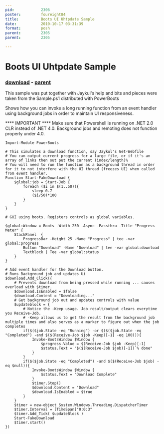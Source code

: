 ```yaml
---
pid:            2306
poster:         foureight84
title:          Boots UI Uhtpdate Sample
date:           2010-10-17 03:31:39
format:         posh
parent:         2305
parent:         2305

---
```


# Boots UI Uhtpdate Sample

### [download](2306.ps1) - [parent](2305.md)

This sample was put together with Jaykul's help and bits and pieces were taken from the Sample.ps1 distributed with PowerBoots

Shows how you can invoke a long running function from an event handler using background jobs in order to maintain UI responsiveness.

**** IMPORTANT ****
Make sure that Powershell is running on .NET 2.0 CLR instead of .NET 4.0. Background jobs and remoting does not function properly under 4.0.

```posh
Import-Module PowerBoots

# This simulates a download function, say Jaykul's Get-Webfile
# You can output current progress for a large file, or if it's an array of links then out put the current (index/length)%
# You will need to run the function as a background thread in order for it to not interfere with the UI thread (freezes UI) when called from event handler.
Function Start-FakeDownload {
	$global:job = Start-Job {
		foreach ($i in $(1..50)){
			sleep 0.7
			($i/50)*100
		}
	}
}

# GUI using boots. Registers controls as global variables.

$global:Window = Boots -Width 250 -Async -Passthru -Title "Progress Meter" {
	StackPanel  {
		ProgressBar -Height 25 -Name "Progress" | tee -var global:progress
		Button "Download" -Name "Download" | tee -var global:download
		Textblock | Tee -var global:status
	}
}

# Add event handler for the Download button.
# Runs Background job and updates Ui
$download.Add_Click({
	# Prevents download from being pressed while running ... causes overload with $timer.
	$download.IsEnabled = $false
	$download.Content = "Downloading..."
	# Get background job out and updates controls with value
	$updateblock = {
		# Notice the -Keep usage. Job result/output clears everytime you Receive-Job.
		# -Keep allows us to get the result from the background job multiple times and also serves as a marker to figure out when the job completes
		if($($job.State -eq "Running") -or $($($job.State -eq "Completed") -and $($(Receive-Job $job -Keep)[-1] -eq 100))){
			Invoke-BootsWindow $Window {
				$progress.Value = $(Receive-Job $job -Keep)[-1]
				$status.Text = "$($(Receive-Job $job)[-1])`% done"
			}
		}
		if($($job.State -eq "Completed") -and $($(Receive-Job $job) -eq $null)){
			Invoke-BootsWindow $Window {
				$status.Text = "Download Complete"
			}
			$timer.Stop()
			$download.Content = "Download"
			$download.IsEnabled = $true
		}
	}
	$timer = new-object System.Windows.Threading.DispatcherTimer
	$timer.Interval = [TimeSpan]"0:0:3"
	$timer.Add_Tick( $updateBlock )
	Start-FakeDownload 
	$timer.start()
})
```

